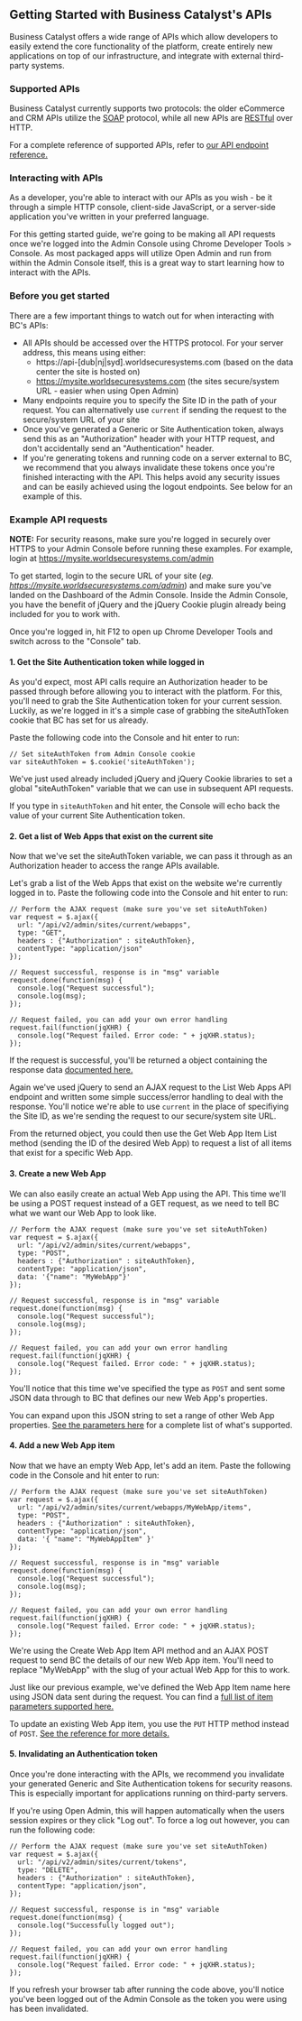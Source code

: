 ## Getting Started with Business Catalyst's APIs

Business Catalyst offers a wide range of APIs which allow developers to easily extend the core functionality of the platform, create entirely new applications on top of our infrastructure, and integrate with external third-party systems.

### Supported APIs

Business Catalyst currently supports two protocols: the older eCommerce and CRM APIs utilize the [SOAP](http://en.wikipedia.org/wiki/SOAP) protocol, while all new APIs are [RESTful](http://en.wikipedia.org/wiki/Representational_state_transfer) over HTTP.

For a complete reference of supported APIs, refer to [our API endpoint reference.](/content/API-endpoints/index.html)

### Interacting with APIs

As a developer, you're able to interact with our APIs as you wish - be it through a simple HTTP console, client-side JavaScript, or a server-side application you've written in your preferred language. 

For this getting started guide, we're going to be making all API requests once we're logged into the Admin Console using Chrome Developer Tools > Console. As most packaged apps will utilize Open Admin and run from within the Admin Console itself, this is a great way to start learning how to interact with the APIs.

### Before you get started

There are a few important things to watch out for when interacting with BC's APIs:

* All APIs should be accessed over the HTTPS protocol. For your server address, this means using either:
	* https://api-[dub|nj|syd].worldsecuresystems.com (based on the data center the site is hosted on)
	* https://mysite.worldsecuresystems.com (the sites secure/system URL - easier when using Open Admin)
* Many endpoints require you to specify the Site ID in the path of your request. You can alternatively use `current` if sending the request to the secure/system URL of your site
* Once you've generated a Generic or Site Authentication token, always send this as an "Authorization" header with your HTTP request, and don't accidentally send an "Authentication" header. 
* If you're generating tokens and running code on a server external to BC, we recommend that you always invalidate these tokens once you're finished interacting with the API. This helps avoid any security issues and can be easily achieved using the logout endpoints. See below for an example of this.   

### Example API requests

**NOTE:** For security reasons, make sure you're logged in securely over HTTPS to your Admin Console before running these examples. For example, login at https://mysite.worldsecuresystems.com/admin

To get started, login to the secure URL of your site (*eg. https://mysite.worldsecuresystems.com/admin*) and make sure you've landed on the Dashboard of the Admin Console. Inside the Admin Console, you have the benefit of jQuery and the jQuery Cookie plugin already being included for you to work with. 

Once you're logged in, hit F12 to open up Chrome Developer Tools and switch across to the "Console" tab.

#### 1. Get the Site Authentication token while logged in

As you'd expect, most API calls require an Authorization header to be passed through before allowing you to interact with the platform. For this, you'll need to grab the Site Authentication token for your current session. Luckily, as we're logged in it's a simple case of grabbing the siteAuthToken cookie that BC has set for us already. 

Paste the following code into the Console and hit enter to run:

~~~
// Set siteAuthToken from Admin Console cookie
var siteAuthToken = $.cookie('siteAuthToken');
~~~

We've just used already included jQuery and jQuery Cookie libraries to set a global "siteAuthToken" variable that we can use in subsequent API requests. 

If you type in `siteAuthToken` and hit enter, the Console will echo back the value of your current Site Authentication token. 

#### 2. Get a list of Web Apps that exist on the current site

Now that we've set the siteAuthToken variable, we can pass it through as an Authorization header to access the range APIs available. 

Let's grab a list of the Web Apps that exist on the website we're currently logged in to. Paste the following code into the Console and hit enter to run: 

~~~
// Perform the AJAX request (make sure you've set siteAuthToken)
var request = $.ajax({
  url: "/api/v2/admin/sites/current/webapps",
  type: "GET",
  headers : {"Authorization" : siteAuthToken}, 
  contentType: "application/json"
});
 
// Request successful, response is in "msg" variable
request.done(function(msg) {
  console.log("Request successful");
  console.log(msg);
});
 
// Request failed, you can add your own error handling
request.fail(function(jqXHR) {
  console.log("Request failed. Error code: " + jqXHR.status);
});
~~~

If the request is successful, you'll be returned a object containing the response data [documented here.](http://docs.businesscatalyst.com/content/API-endpoints/web-apps/list-web-apps.html)

Again we've used jQuery to send an AJAX request to the List Web Apps API endpoint and written some simple success/error handling to deal with the response. You'll notice we're able to use `current` in the place of specifiying the Site ID, as we're sending the request to our secure/system site URL. 

From the returned object, you could then use the Get Web App Item List method (sending the ID of the desired Web App) to request a list of all items that exist for a specific Web App. 

#### 3. Create a new Web App

We can also easily create an actual Web App using the API. This time we'll be using a POST request instead of a GET request, as we need to tell BC what we want our Web App to look like. 

~~~
// Perform the AJAX request (make sure you've set siteAuthToken)
var request = $.ajax({
  url: "/api/v2/admin/sites/current/webapps",
  type: "POST",
  headers : {"Authorization" : siteAuthToken}, 
  contentType: "application/json",
  data: '{"name": "MyWebApp"}'
});
 
// Request successful, response is in "msg" variable
request.done(function(msg) {
  console.log("Request successful");
  console.log(msg);
});
 
// Request failed, you can add your own error handling
request.fail(function(jqXHR) {
  console.log("Request failed. Error code: " + jqXHR.status);
});
~~~

You'll notice that this time we've specified the type as `POST` and sent some JSON data through to BC that defines our new Web App's properties. 

You can expand upon this JSON string to set a range of other Web App properties. [See the parameters here](/content/API-endpoints/web-apps/create-web-app.html) for a complete list of what's supported. 

#### 4. Add a new Web App item

Now that we have an empty Web App, let's add an item. Paste the following code in the Console and hit enter to run:

~~~
// Perform the AJAX request (make sure you've set siteAuthToken)
var request = $.ajax({
  url: "/api/v2/admin/sites/current/webapps/MyWebApp/items",
  type: "POST",
  headers : {"Authorization" : siteAuthToken}, 
  contentType: "application/json",
  data: '{ "name": "MyWebAppItem" }'
});
 
// Request successful, response is in "msg" variable
request.done(function(msg) {
  console.log("Request successful");
  console.log(msg);
});
 
// Request failed, you can add your own error handling
request.fail(function(jqXHR) {
  console.log("Request failed. Error code: " + jqXHR.status);
});
~~~

We're using the Create Web App Item API method and an AJAX POST request to send BC the details of our new Web App item. You'll need to replace "MyWebApp" with the slug of your actual Web App for this to work. 

Just like our previous example, we've defined the Web App Item name here using JSON data sent during the request. You can find a [full list of item parameters supported here.](/content/API-endpoints/web-app-items/create-web-app-item.html)

To update an existing Web App item, you use the `PUT` HTTP method instead of `POST`. [See the reference for more details.](/content/API-endpoints/web-app-items/update-web-app-item.html)

#### 5. Invalidating an Authentication token

Once you're done interacting with the APIs, we recommend you invalidate your generated Generic and Site Authentication tokens for security reasons. This is especially important for applications running on third-party servers. 

If you're using Open Admin, this will happen automatically when the users session expires or they click "Log out". To force a log out however, you can run the following code:

~~~
// Perform the AJAX request (make sure you've set siteAuthToken)
var request = $.ajax({
  url: "/api/v2/admin/sites/current/tokens",
  type: "DELETE",
  headers : {"Authorization" : siteAuthToken}, 
  contentType: "application/json",
});
 
// Request successful, response is in "msg" variable
request.done(function(msg) {
  console.log("Successfully logged out");
});
 
// Request failed, you can add your own error handling
request.fail(function(jqXHR) {
  console.log("Request failed. Error code: " + jqXHR.status);
});
~~~

If you refresh your browser tab after running the code above, you'll notice you've been logged out of the Admin Console as the token you were using has been invalidated. 
